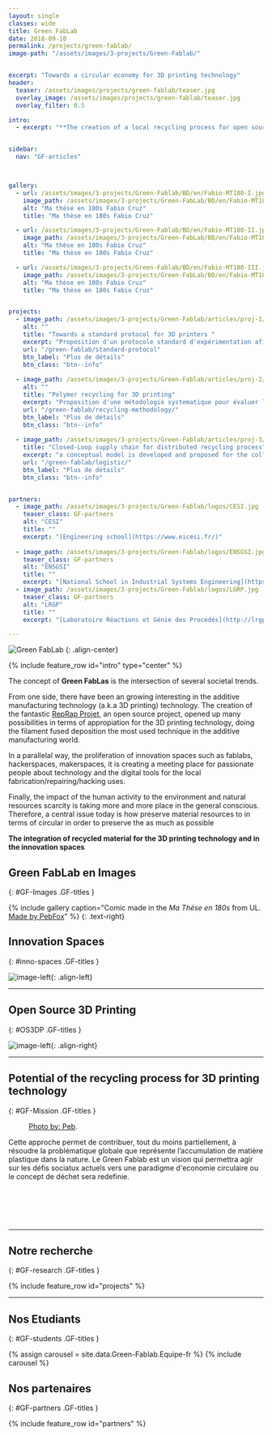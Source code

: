 ```yaml
---
layout: single
classes: wide
title: Green FabLab
date: 2018-09-10
permalink: /projects/green-fablab/
image-path: "/assets/images/3-projects/Green-Fablab/"


excerpt: "Towards a circular economy for 3D printing technology"
header:
  teaser: /assets/images/projects/green-fablab/teaser.jpg
  overlay_image: /assets/images/projects/green-fablab/teaser.jpg
  overlay_filter: 0.5

intro: 
  - excerpt: "**The creation of a local recycling process for open source 3D printing technology can open new opportunities for a circular economy**"


sidebar:
  nav: "GF-articles"  



gallery:
  - url: /assets/images/3-projects/Green-Fablab/BD/en/Fabio-MT180-I.jpg
    image_path: /assets/images/3-projects/Green-FabLab/BD/en/Fabio-MT180-I.jpg
    alt: "Ma thèse en 180s Fabio Cruz"
    title: "Ma thèse en 180s Fabio Cruz"

  - url: /assets/images/3-projects/Green-Fablab/BD/en/Fabio-MT180-II.jpg
    image_path: /assets/images/3-projects/Green-FabLab/BD/en/Fabio-MT180-II.jpg
    alt: "Ma thèse en 180s Fabio Cruz"
    title: "Ma thèse en 180s Fabio Cruz"

  - url: /assets/images/3-projects/Green-Fablab/BD/en/Fabio-MT180-III.jpg
    image_path: /assets/images/3-projects/Green-FabLab/BD/en/Fabio-MT180-II.jpg
    alt: "Ma thèse en 180s Fabio Cruz"
    title: "Ma thèse en 180s Fabio Cruz"    


projects:
  - image_path: /assets/images/3-projects/Green-Fablab/articles/proj-1/thumb.png
    alt: ""
    title: "Towards a standard protocol for 3D printers "
    excerpt: "Proposition d'un protocole standard d'expérimentation afin de caractériser la précision dimensionnelle d'une imprimante 3D open source."
    url: "/green-fablab/standard-protocol"
    btn_label: "Plus de détails"
    btn_class: "btn--info"
  
  - image_path: /assets/images/3-projects/Green-Fablab/articles/proj-2/thumb.png
    alt: ""
    title: "Polymer recycling for 3D printing"
    excerpt: "Proposition d'une métodologie systematique pour évaluer la recyclabilité des thermoplastiques utilisés dans les imprimantes open source."
    url: "/green-fablab/recycling-methodology/"
    btn_label: "Plus de détails"
    btn_class: "btn--info"
  
  - image_path: /assets/images/3-projects/Green-Fablab/articles/proj-3/thumb.png
    title: "Closed-Loop supply chain for distributed recycling process"
    excerpt: "a conceptual model is developed and proposed for the collection process in a Closed Loop Supply Chain (CLSC) network of local and distributed plastic recycling."
    url: "/green-fablab/logistic/"
    btn_label: "Plus de détails"
    btn_class: "btn--info"


partners:
  - image_path: /assets/images/3-projects/Green-Fablab/logos/CESI.jpg
    teaser_class: GF-partners    
    alt: "CESI" 
    title: ""       
    excerpt: "[Engineering school](https://www.eicesi.fr/)"
    
  - image_path: /assets/images/3-projects/Green-Fablab/logos/ENSGSI.jpg
    teaser_class: GF-partners
    alt: "ENSGSI"
    title: ""        
    excerpt: "[National School in Industrial Systems Engineering](https://www.ensgsi.univ-lorraine.fr/)"
  - image_path: /assets/images/3-projects/Green-Fablab/logos/LGRP.jpg
    teaser_class: GF-partners
    alt: "LRGP"
    title: ""   
    excerpt: "[Laboratoire Réactions et Génie des Procédés](http://lrgp-nancy.cnrs.fr/)" 

---
```



![Green FabLab]({{site.baseurl|append:page.image-path|append:'Logo-GF.png'}})
{: .align-center}

{% include feature_row id="intro" type="center" %}


<!-- Intro -->
The concept of **Green FabLas** is the intersection of several societal trends. 
<!-- 3D Printing -->
From one side, there have been an growing interesting in the additive manufacturing technology (a.k.a 3D printing) technology.
The creation of the fantastic [RepRap Projet](https://reprap.org/), an open source project, opened up many possibilities in terms of appropiation for the 3D printing technology, doing the filament fused deposition the most used technique in the additive manufacturing world. 

<!-- Innovation Spaces -->
In a parallelal way, the proliferation of innovation spaces such as fablabs, hackerspaces, makerspaces, it is creating a meeting place for passionate people about technology and the digital tools for the local fabrication/repairing/hacking uses.

<!-- Conclusion -->
Finally, the impact of the human activity to the environment and natural resources scarcity is taking more and more place in the general conscious.
Therefore, a central issue today is how preserve material resources  to in terms of circular in order to preserve the as much as possible

**The integration of recycled material for the 3D printing technology and in the innovation spaces**



## Green FabLab en Images
{: #GF-Images .GF-titles } 

{% include gallery 
  caption="Comic made in the *Ma Thèse en 180s* from UL. [Made by PebFox](http://www.pebfox.com/blog/)" %} {: .text-right}



## Innovation Spaces
{: #inno-spaces .GF-titles } 


![image-left]({{site.baseurl|append:page.image-path|append:'LF2L.jpg'}}){: .align-left}


---


## Open Source 3D Printing
{: #OS3DP .GF-titles } 


![image-left]({{site.baseurl|append:page.image-path|append:'3DP.jpg'}}){: .align-right}



---

## Potential of the recycling process for 3D printing technology
{: #GF-Mission .GF-titles } 



<figure style="width: 200px" class="align-left">
  <img src="{{ site.baseurl | append:page.image-path | append:'Recycling.jpg'}}" alt="">
  <figcaption>
    <a href="http://www.pebfox.com/" target="_blank">Photo by: Peb</a>.
  </figcaption>
</figure> 


Cette approche permet de contribuer, tout du moins partiellement, à résoudre la problématique globale que représente l’accumulation de matière plastique dans la nature. 
Le Green Fablab est un vision qui permettra agir sur les défis sociatux actuels vers une paradigme d'economie circulaire ou le concept de déchet sera redefinie.


<br>
<br>
<br>
<br>




---

## Notre recherche
{: #GF-research .GF-titles } 


<div id="GF-projects">
  {% include feature_row id="projects" %}
</div>


---



## Nos Etudiants
{: #GF-students .GF-titles } 

{% assign carousel = site.data.Green-Fablab.Equipe-fr %}
{% include carousel  %}



## Nos partenaires
{: #GF-partners .GF-titles } 


<div id="GF-partners">
  {% include feature_row id="partners" %}
</div>



